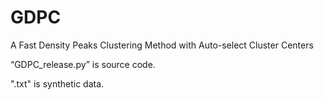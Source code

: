 # GDPC
A Fast Density Peaks Clustering Method with Auto-select Cluster Centers

“GDPC_release.py” is source code.


".txt" is synthetic data.
